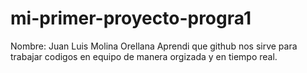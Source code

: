 # mi-primer-proyecto-progra1
Nombre: Juan Luis Molina Orellana
Aprendi que github nos sirve para trabajar codigos en equipo de manera orgizada y en tiempo real.